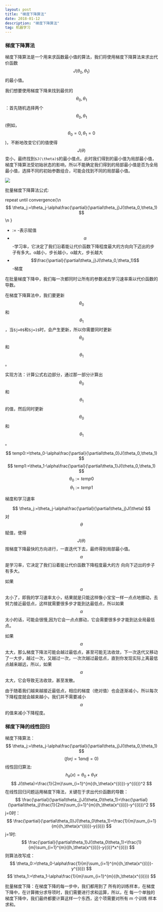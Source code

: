 ```yaml
---
layout: post
title: "梯度下降算法"
date: 2018-01-12
description: "梯度下降算法"
tag: 机器学习
---
```

### 梯度下降算法
梯度下降算法是一个用来求函数最小值的算法，我们将使用梯度下降算法来求出代价函数$$J(\theta_0,\theta_1)$$的最小值。

我们想要使用梯度下降来找到最优的$$\theta_0,\theta_1$$：首先随机选择两个$$\theta_0,\theta_1$$(例如，$$\theta_0=0,\theta_1=0$$)，不断地改变它们的值使得$$J(\theta)$$变小，最终找到`$J(\theta)$`的最小值点。此时我们得到的最小值为局部最小值，梯度下降算法受初始状态的影响，所以不能确定我们得到的局部最小值是否为全局最小值，选择不同的初始参数组合，可能会找到不同的局部最小值。

![](/images/2018-1-12/1.png)

批量梯度下降算法公式:


repeat until convergence{\n
$$
\theta_j:=\theta_j-\alpha\frac{\partial}{\partial\theta_j}J(\theta_0,\theta_1)
$$\n
}

+ := -表示赋值
+ $$\alpha$$ -学习率，它决定了我们沿着能让代价函数下降程度最大的方向向下迈出的步子有多大。α越小，步长越小，α越大，步长越大
+ $$\frac{\partial}{\partial\theta_j}J(\theta_0,\theta_1)$$-梯度

在批量梯度下降中，我们每一次都同时让所有的参数减去学习速率乘以代价函数的导数。

在梯度下降算法中，我们要更新$$\theta_0$$和$$\theta_1$$，当`$j=0$`和`$j=1$`时，会产生更新，所以你需要同时更新$$\theta_0$$和$$\theta_1$$。

实现方法：计算公式右边部分，通过那一部分计算出$$\theta_0$$和$$\theta_1$$的值，然后同时更新$$\theta_0$$和$$\theta_1$$。

$$
temp0:=\theta_0-\alpha\frac{\partial}{\partial\theta_0}J(\theta_0,\theta_1)
$$
$$
temp1:=\theta_1-\alpha\frac{\partial}{\partial\theta_1}J(\theta_0,\theta_1)
$$
$$
\theta_0:=temp0
$$
$$
\theta_1:=temp1
$$

梯度和学习速率

$$
\theta_j:=\theta_j-\alpha\frac{\partial}{\partial\theta_j}J(\theta)
$$
对$$\theta$$赋值，使得$$J(\theta)$$按梯度下降最快的方向进行，一直迭代下去，最终得到局部最小值。$$\alpha$$是学习率，它决定了我们沿着能让代价函数下降程度最大的方
向向下迈出的步子有多大。

如果$$\alpha$$太小了，即我的学习速率太小，结果就是只能这样像小宝宝一样一点点地挪动，去努力接近最低点，这样就需要很多步才能到达最低点，所以如果$$\alpha$$太小的话，可能会很慢,因为它会一点点挪动，它会需要很多步才能到达全局最低点。

如果$$\alpha$$太大，那么梯度下降法可能会越过最低点，甚至可能无法收敛，下一次迭代又移动了一大步，越过一次，又越过一次，一次次越过最低点，直到你发现实际上离最低点越来越远，所以，如果$$\alpha$$太大，它会导致无法收敛，甚至发散。

由于随着我们越来越接近最低点，相应的梯度（绝对值）也会逐渐减小，所以每次下降程度就会越来越小，我们并不需要减小$$\alpha$$的值来减小下降程度。

### 梯度下降的线性回归

梯度下降算法：
$$
\theta_j:=\theta_j-\alpha\frac{\partial}{\partial\theta_j}J(\theta_0,\theta_1)
$$
$$
(for j = 1 and j = 0)
$$
线性回归算法:
$$
h_\theta(x)=\theta_0+\theta_1x
$$
$$
J(\theta)=\frac{1}{2m}\sum_{i=1}^{m}(h_\theta(x^{(i)})-y^{(i)})^2
$$
在线性回归问题运用梯度下降法，关键在于求出代价函数的导数：
$$
\frac{\partial}{\partial\theta_j}J(\theta_0\theta_1)=\frac{\partial}{\partial\theta_j}\frac{1}{2m}\sum_{i=1}^{m}(h_\theta(x^{(i)})-y^{(i)})^2
$$
j=0时：
$$
\frac{\partial}{\partial\theta_0}J(\theta_0\theta_1)=\frac{1}{m}\sum_{i=1}{m}(h_\theta(x^{(i)})-y{(i)})
$$
j=1时:
$$
\frac{\partial}{\partial\theta_1}J(\theta_0\theta_1)=\frac{1}{m}\sum_{i=1}^{m}((h_\theta(x^{(i)})-y{(i)}*x^{(i)})
$$
则算法改写成：
$$
\theta_0:=\theta_0-\alpha\frac{1}{m}\sum_{i=1}^{m}(h_\theta(x^{(i)})-y^{(i)})
$$
$$
\theta_1:=\theta_1-\alpha\frac{1}{m}\sum_{i=1}^{m}((h_\theta(x^{(i)}))
$$

批量梯度下降：在梯度下降的每一步中，我们都用到了
所有的训练样本，在梯度下降中，在计算微分求导项时，我们需要进行求和运算，所以，在
每一个单独的梯度下降中，我们最终都要计算这样一个东西，这个项需要对所有 m 个训练
样本求和。